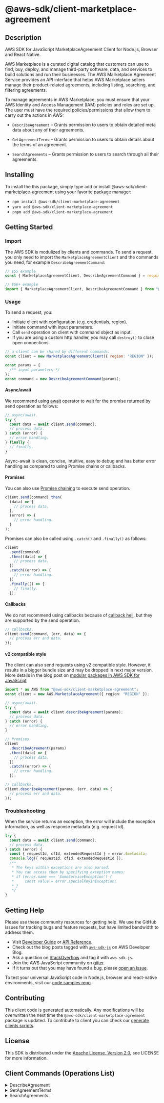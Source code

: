 <!-- generated file, do not edit directly -->

# @aws-sdk/client-marketplace-agreement

## Description

AWS SDK for JavaScript MarketplaceAgreement Client for Node.js, Browser and React Native.

<p>AWS Marketplace is a curated digital catalog that customers can use to find, buy, deploy, and manage third-party software, data, and services to build solutions and run their businesses. The AWS Marketplace Agreement Service provides an API interface that helps AWS Marketplace sellers manage their product-related agreements, including listing, searching, and filtering agreements.</p>
<p>To manage agreements in AWS Marketplace, you must ensure that your AWS Identity and
Access Management (IAM) policies and roles are set up. The user must have the required
policies/permissions that allow them to carry out the actions in AWS:</p>
<ul>
<li>
<p>
<code>DescribeAgreement</code> – Grants permission to users to obtain detailed
meta data about any of their agreements.</p>
</li>
<li>
<p>
<code>GetAgreementTerms</code> – Grants permission to users to obtain details
about the terms of an agreement.</p>
</li>
<li>
<p>
<code>SearchAgreements</code> – Grants permission to users to search through all
their agreements.</p>
</li>
</ul>

## Installing

To install the this package, simply type add or install @aws-sdk/client-marketplace-agreement
using your favorite package manager:

- `npm install @aws-sdk/client-marketplace-agreement`
- `yarn add @aws-sdk/client-marketplace-agreement`
- `pnpm add @aws-sdk/client-marketplace-agreement`

## Getting Started

### Import

The AWS SDK is modulized by clients and commands.
To send a request, you only need to import the `MarketplaceAgreementClient` and
the commands you need, for example `DescribeAgreementCommand`:

```js
// ES5 example
const { MarketplaceAgreementClient, DescribeAgreementCommand } = require("@aws-sdk/client-marketplace-agreement");
```

```ts
// ES6+ example
import { MarketplaceAgreementClient, DescribeAgreementCommand } from "@aws-sdk/client-marketplace-agreement";
```

### Usage

To send a request, you:

- Initiate client with configuration (e.g. credentials, region).
- Initiate command with input parameters.
- Call `send` operation on client with command object as input.
- If you are using a custom http handler, you may call `destroy()` to close open connections.

```js
// a client can be shared by different commands.
const client = new MarketplaceAgreementClient({ region: "REGION" });

const params = {
  /** input parameters */
};
const command = new DescribeAgreementCommand(params);
```

#### Async/await

We recommend using [await](https://developer.mozilla.org/en-US/docs/Web/JavaScript/Reference/Operators/await)
operator to wait for the promise returned by send operation as follows:

```js
// async/await.
try {
  const data = await client.send(command);
  // process data.
} catch (error) {
  // error handling.
} finally {
  // finally.
}
```

Async-await is clean, concise, intuitive, easy to debug and has better error handling
as compared to using Promise chains or callbacks.

#### Promises

You can also use [Promise chaining](https://developer.mozilla.org/en-US/docs/Web/JavaScript/Guide/Using_promises#chaining)
to execute send operation.

```js
client.send(command).then(
  (data) => {
    // process data.
  },
  (error) => {
    // error handling.
  }
);
```

Promises can also be called using `.catch()` and `.finally()` as follows:

```js
client
  .send(command)
  .then((data) => {
    // process data.
  })
  .catch((error) => {
    // error handling.
  })
  .finally(() => {
    // finally.
  });
```

#### Callbacks

We do not recommend using callbacks because of [callback hell](http://callbackhell.com/),
but they are supported by the send operation.

```js
// callbacks.
client.send(command, (err, data) => {
  // process err and data.
});
```

#### v2 compatible style

The client can also send requests using v2 compatible style.
However, it results in a bigger bundle size and may be dropped in next major version. More details in the blog post
on [modular packages in AWS SDK for JavaScript](https://aws.amazon.com/blogs/developer/modular-packages-in-aws-sdk-for-javascript/)

```ts
import * as AWS from "@aws-sdk/client-marketplace-agreement";
const client = new AWS.MarketplaceAgreement({ region: "REGION" });

// async/await.
try {
  const data = await client.describeAgreement(params);
  // process data.
} catch (error) {
  // error handling.
}

// Promises.
client
  .describeAgreement(params)
  .then((data) => {
    // process data.
  })
  .catch((error) => {
    // error handling.
  });

// callbacks.
client.describeAgreement(params, (err, data) => {
  // process err and data.
});
```

### Troubleshooting

When the service returns an exception, the error will include the exception information,
as well as response metadata (e.g. request id).

```js
try {
  const data = await client.send(command);
  // process data.
} catch (error) {
  const { requestId, cfId, extendedRequestId } = error.$metadata;
  console.log({ requestId, cfId, extendedRequestId });
  /**
   * The keys within exceptions are also parsed.
   * You can access them by specifying exception names:
   * if (error.name === 'SomeServiceException') {
   *     const value = error.specialKeyInException;
   * }
   */
}
```

## Getting Help

Please use these community resources for getting help.
We use the GitHub issues for tracking bugs and feature requests, but have limited bandwidth to address them.

- Visit [Developer Guide](https://docs.aws.amazon.com/sdk-for-javascript/v3/developer-guide/welcome.html)
  or [API Reference](https://docs.aws.amazon.com/AWSJavaScriptSDK/v3/latest/index.html).
- Check out the blog posts tagged with [`aws-sdk-js`](https://aws.amazon.com/blogs/developer/tag/aws-sdk-js/)
  on AWS Developer Blog.
- Ask a question on [StackOverflow](https://stackoverflow.com/questions/tagged/aws-sdk-js) and tag it with `aws-sdk-js`.
- Join the AWS JavaScript community on [gitter](https://gitter.im/aws/aws-sdk-js-v3).
- If it turns out that you may have found a bug, please [open an issue](https://github.com/aws/aws-sdk-js-v3/issues/new/choose).

To test your universal JavaScript code in Node.js, browser and react-native environments,
visit our [code samples repo](https://github.com/aws-samples/aws-sdk-js-tests).

## Contributing

This client code is generated automatically. Any modifications will be overwritten the next time the `@aws-sdk/client-marketplace-agreement` package is updated.
To contribute to client you can check our [generate clients scripts](https://github.com/aws/aws-sdk-js-v3/tree/main/scripts/generate-clients).

## License

This SDK is distributed under the
[Apache License, Version 2.0](http://www.apache.org/licenses/LICENSE-2.0),
see LICENSE for more information.

## Client Commands (Operations List)

<details>
<summary>
DescribeAgreement
</summary>

[Command API Reference](https://docs.aws.amazon.com/AWSJavaScriptSDK/v3/latest/clients/client-marketplace-agreement/classes/describeagreementcommand.html) / [Input](https://docs.aws.amazon.com/AWSJavaScriptSDK/v3/latest/clients/client-marketplace-agreement/interfaces/describeagreementcommandinput.html) / [Output](https://docs.aws.amazon.com/AWSJavaScriptSDK/v3/latest/clients/client-marketplace-agreement/interfaces/describeagreementcommandoutput.html)

</details>
<details>
<summary>
GetAgreementTerms
</summary>

[Command API Reference](https://docs.aws.amazon.com/AWSJavaScriptSDK/v3/latest/clients/client-marketplace-agreement/classes/getagreementtermscommand.html) / [Input](https://docs.aws.amazon.com/AWSJavaScriptSDK/v3/latest/clients/client-marketplace-agreement/interfaces/getagreementtermscommandinput.html) / [Output](https://docs.aws.amazon.com/AWSJavaScriptSDK/v3/latest/clients/client-marketplace-agreement/interfaces/getagreementtermscommandoutput.html)

</details>
<details>
<summary>
SearchAgreements
</summary>

[Command API Reference](https://docs.aws.amazon.com/AWSJavaScriptSDK/v3/latest/clients/client-marketplace-agreement/classes/searchagreementscommand.html) / [Input](https://docs.aws.amazon.com/AWSJavaScriptSDK/v3/latest/clients/client-marketplace-agreement/interfaces/searchagreementscommandinput.html) / [Output](https://docs.aws.amazon.com/AWSJavaScriptSDK/v3/latest/clients/client-marketplace-agreement/interfaces/searchagreementscommandoutput.html)

</details>
